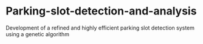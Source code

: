 # Parking-slot-detection-and-analysis
Development of a refined and highly efficient parking slot detection system using a genetic algorithm
